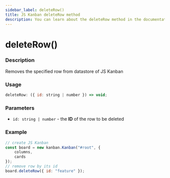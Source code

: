 ```yaml
---
sidebar_label: deleteRow()
title: JS Kanban deleteRow method
description: You can learn about the deleteRow method in the documentation of the JavaScript Kanban library. Browse developer guides and API reference, try out code examples and live demos.
---
```


# deleteRow()

### Description

Removes the specified row from datastore of JS Kanban

### Usage

```js
deleteRow: ({ id: string | number }) => void;
```

### Parameters

- `id: string | number` - the **ID** of the row to be deleted

### Example

```jsx {7}
// create JS Kanban
const board = new kanban.Kanban("#root", {
	columns,
	cards
});
// remove row by its id
board.deleteRow({ id: "feature" });
```
